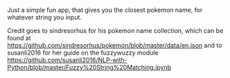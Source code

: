 Just a simple fun app, that gives you the closest pokemon name, for whatever string you input. 

Credit goes to sindresorhus for his pokemon name collection, which can be found at https://github.com/sindresorhus/pokemon/blob/master/data/en.json and to susanli2016 for her guide on the fuzzywuzzy module https://github.com/susanli2016/NLP-with-Python/blob/master/Fuzzy%20String%20Matching.ipynb